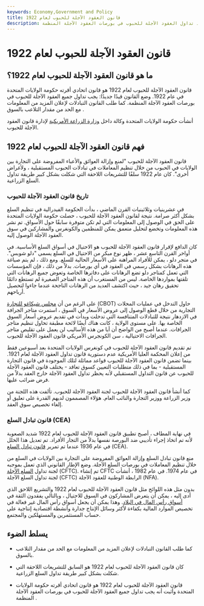 ```yaml
---
keywords: Economy,Government and Policy
title: قانون العقود الآجلة للحبوب لعام 1922
description: قانون العقود الآجلة للحبوب لعام 1922 هو قانون أقرته حكومة الولايات المتحدة في عام 1922 يقيد تداول العقود الآجلة للحبوب في بورصات العقود الآجلة المنظمة.
---
```


# قانون العقود الآجلة للحبوب لعام 1922
## ما هو قانون العقود الآجلة للحبوب لعام 1922؟

قانون العقود الآجلة للحبوب لعام 1922 هو قانون اتحادي أقرته حكومة الولايات المتحدة في عام 1922. وضع القانون قيدًا جديدًا: يجب تداول جميع العقود الآجلة للحبوب في بورصات العقود الآجلة المنظمة. كما طلب القانون التبادلات لإعلان المزيد من المعلومات مع الحد من مقدار التلاعب بالسوق .

أنشأت حكومة الولايات المتحدة وكالة داخل [وزارة الزراعة الأمريكية](/usda) لإدارة قانون العقود الآجلة للحبوب.

## فهم قانون العقود الآجلة للحبوب لعام 1922

قانون العقود الآجلة للحبوب "لمنع وإزالة العوائق والأعباء المفروضة على التجارة بين الولايات في الحبوب من خلال تنظيم المعاملات في تبادلات الحبوب المستقبلية ، ولأغراض أخرى". كان عام 1922 سلفًا للتشريعات اللاحقة التي شكلت بشكل كبير طريقة تداول السلع الزراعية.

### تاريخ قانون العقود الآجلة للحبوب

في عشرينيات وثلاثينيات القرن الماضي ، بدأت الحكومة الفيدرالية في تنظيم السلع بشكل أكثر صرامة. نتيجة لقانون العقود الآجلة للحبوب ، حصلت حكومة الولايات المتحدة على الحق في الوصول إلى المعلومات التي لم تكن متوفرة سابقًا حول الأسواق. تم نشر هذه المعلومات وتخضع لتحليل متعمق يمكن للمنظمين والكونغرس والمشاركين في سوق العقود الآجلة الوصول إليه.

كان الدافع لإقرار قانون العقود الآجلة للحبوب هو الاحتيال في أسواق السلع الأساسية. في أواخر القرن التاسع عشر ، ظهر نوع مبكر من الاحتيال في السلع يسمى "دلو شوبس". في متجر دلو ، يمكن للأفراد المراهنة على الأسعار الحالية للسلع. ومع ذلك ، لم يتم صياغة هذه الرهانات بشكل رسمي في العقود في أي بورصات. بدلاً من ذلك ، فإن المؤسسات التي تعمل كمتاجر دلو تضع الرهانات على دفاترها الخاصة وتعوض جميع الرهانات التي تلقتها بمواردها الخاصة. ليس من المستغرب أن هذه المتاجر الصغيرة لم تستطع دائمًا تحقيق رهان جيد ، حيث اكتشف العديد من الرهانات الناجحة عندما جاءوا لتحصيل أرباحهم.

على الرغم من أن [مجلس شيكاغو للتجارة](/cbot) (CBOT) حاول التدخل في عمليات المحلات التجارية من خلال قطع الوصول إلى عروض الأسعار في السوق ، استمرت متاجر الجرافة في الازدهار نتيجة للتبادلات المتنافسة التي تدخلت وبدأت في تقديم عروض أسعار السوق الخاصة بها. على مستوى الولاية ، كانت هناك أيضًا لائحة مطبقة تحاول تنظيم متاجر الجرافات. عندما أصبح من الواضح أن أيا من هذه الأساليب لن يعمل على تقليص متاجر الجرافات الاحتيالية ، سن الكونجرس الأمريكي قانون العقود الآجلة للحبوب.

تم تقديم قانون العقود الآجلة للحبوب في كونغرس الولايات المتحدة بعد أسبوعين فقط من إعلان المحكمة العليا الأمريكية عدم دستورية قانون تداول العقود الآجلة لعام 1921. بينما تضمن قانون العقود الآجلة للحبوب قواعد مماثلة لتلك الموجودة في قانون التجارة المستقبلية - بما في ذلك متطلبات التعيين كسوق تعاقد - يختلف قانون العقود الآجلة للحبوب عن قانون التداول المستقبلي لأنه يحظر تداول العقود الآجلة خارج العقد بدلاً من فرض ضرائب عليها.

كما أنشأ قانون العقود الآجلة للحبوب لجنة العقود الآجلة للحبوب. تألفت هذه اللجنة من وزير الزراعة ووزير التجارة والنائب العام. هؤلاء المصممون لديهم القدرة على تعليق أو إلغاء تخصيص سوق العقد.

### قانون تبادل السلع (CEA)

في نهاية المطاف ، أصبح تطبيق قانون العقود الآجلة للحبوب لعام 1922 شديد الصعوبة لأنه تم اتخاذ إجراء تأديبي ضد البورصة نفسها بدلاً من التجار الأفراد. تم تعديل هذا الخلل في عام 1936 عندما تم تمرير [قانون تبادل السلع](/cea) (CEA).

منع قانون تبادل السلع وإزالة العوائق المفروضة على التجارة بين الولايات في السلع من خلال تنظيم المعاملات في بورصات السلع الآجلة. وضع الإطار القانوني الذي تعمل بموجبه لجنة تداول [السلع الآجلة](/cftc) (CFTC). تم إنشاء CFTC في عام 1974. في عام 1982 ، أنشأت لجنة تداول السلع الآجلة (CFTC) الرابطة الوطنية للعقود الآجلة (NFA).

بدون مثل هذه اللوائح مثل قانون العقود الآجلة للحبوب لعام 1922 والتشريع اللاحق الذي أدى إليه ، يمكن أن يتعرض المشاركون في السوق للاحتيال ، وبالتالي يفقدون الثقة في [أسواق رأس المال في البلاد](/capitalmarkets). وهذا يمكن أن يجعل أسواق رأس المال غير فعالة في تخصيص الموارد المالية بكفاءة لأكثر وسائل الإنتاج جدارة وأنشطة اقتصادية إنتاجية على حساب المستثمرين والمستهلكين والمجتمع.

## يسلط الضوء

- كما طلب القانون التبادلات لإعلان المزيد من المعلومات مع الحد من مقدار التلاعب بالسوق.

- كان قانون العقود الآجلة للحبوب لعام 1922 هو السابق للتشريعات اللاحقة التي شكلت بشكل كبير طريقة تداول السلع الزراعية.

- قانون العقود الآجلة للحبوب لعام 1922 هو قانون اتحادي أقرته حكومة الولايات المتحدة وأثبت أنه يجب تداول جميع العقود الآجلة للحبوب في بورصات العقود الآجلة المنظمة .


